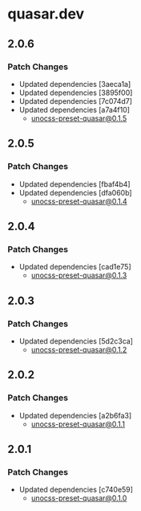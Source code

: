 # quasar.dev

## 2.0.6

### Patch Changes

- Updated dependencies [3aeca1a]
- Updated dependencies [3895f00]
- Updated dependencies [7c074d7]
- Updated dependencies [a7a4f10]
  - unocss-preset-quasar@0.1.5

## 2.0.5

### Patch Changes

- Updated dependencies [fbaf4b4]
- Updated dependencies [dfa060b]
  - unocss-preset-quasar@0.1.4

## 2.0.4

### Patch Changes

- Updated dependencies [cad1e75]
  - unocss-preset-quasar@0.1.3

## 2.0.3

### Patch Changes

- Updated dependencies [5d2c3ca]
  - unocss-preset-quasar@0.1.2

## 2.0.2

### Patch Changes

- Updated dependencies [a2b6fa3]
  - unocss-preset-quasar@0.1.1

## 2.0.1

### Patch Changes

- Updated dependencies [c740e59]
  - unocss-preset-quasar@0.1.0
